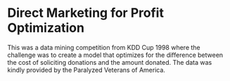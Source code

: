 # Direct Marketing for Profit Optimization

This was a data mining competition from KDD Cup 1998 where the challenge was to create a model that optimizes for the difference between the cost of soliciting donations and the amount donated.
The data was kindly provided by the Paralyzed Veterans of America.
